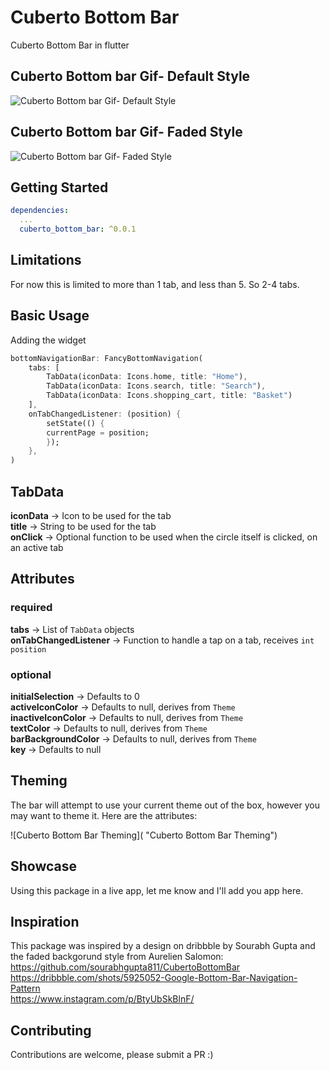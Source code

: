 
# Cuberto Bottom Bar
Cuberto Bottom Bar in flutter<br/>
## Cuberto Bottom bar Gif- Default Style<br/>
![Cuberto Bottom bar Gif- Default Style](https://media.giphy.com/media/5RSvz7q2sj5HmmzVf1/giphy.gif "Cuberto Bottom bar Gif- Default Style") <br/>

## Cuberto Bottom bar Gif- Faded Style<br/>
![Cuberto Bottom bar Gif- Faded Style](https://media.giphy.com/media/8Twd7w3GZi12XFAPEQ/giphy.gif "Cuberto Bottom bar Gif- Faded Style") <br/>

## Getting Started

```yaml
dependencies:
  ...
  cuberto_bottom_bar: ^0.0.1
```

## Limitations
For now this is limited to more than 1 tab, and less than 5. So 2-4 tabs.

## Basic Usage

Adding the widget
```dart
bottomNavigationBar: FancyBottomNavigation(
    tabs: [
        TabData(iconData: Icons.home, title: "Home"),
        TabData(iconData: Icons.search, title: "Search"),
        TabData(iconData: Icons.shopping_cart, title: "Basket")
    ],
    onTabChangedListener: (position) {
        setState(() {
        currentPage = position;
        });
    },
)
```

## TabData
**iconData** -> Icon to be used for the tab<br/>
**title** -> String to be used for the tab<br/>
**onClick** -> Optional function to be used when the circle itself is clicked, on an active tab

## Attributes
### required
**tabs** -> List of `TabData` objects<br/>
**onTabChangedListener** -> Function to handle a tap on a tab, receives `int position`

### optional
**initialSelection** -> Defaults to 0<br/>
**activeIconColor** -> Defaults to null, derives from `Theme`<br/>
**inactiveIconColor** -> Defaults to null, derives from `Theme`<br/>
**textColor** -> Defaults to null, derives from `Theme`<br/>
**barBackgroundColor** -> Defaults to null, derives from `Theme`<br/>
**key** -> Defaults to null<br/>

## Theming

The bar will attempt to use your current theme out of the box, however you may want to theme it. Here are the attributes:


![Cuberto Bottom Bar Theming]( "Cuberto Bottom Bar Theming")

## Showcase
Using this package in a live app, let me know and I'll add you app here.


## Inspiration

This package was inspired by a design on dribbble by Sourabh Gupta and the faded backgorund style from Aurelien Salomon:<br/>
https://github.com/sourabhgupta811/CubertoBottomBar <br/>
https://dribbble.com/shots/5925052-Google-Bottom-Bar-Navigation-Pattern <br/>
https://www.instagram.com/p/BtyUbSkBlnF/ <br/>
## Contributing

Contributions are welcome, please submit a PR :)
